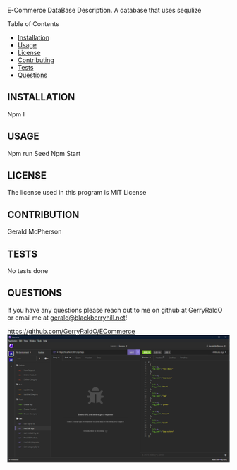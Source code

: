 E-Commerce DataBase
Description.
A database that uses sequlize



Table of Contents
- [Installation](#installation)
- [Usage](#usage)
- [License](#license)
- [Contributing](#contribution)
- [Tests](#tests)
- [Questions](#questions)







## INSTALLATION
Npm I




## USAGE
Npm run Seed
Npm Start





## LICENSE
The license used in this program is MIT License






## CONTRIBUTION
Gerald McPherson






## TESTS
No tests done





## QUESTIONS
If you have any questions please reach out to me on github at GerryRaldO or email me at gerald@blackberryhill.net!





https://github.com/GerryRaldO/ECommerce
![Insomnia](assets/ECommerce.PNG)